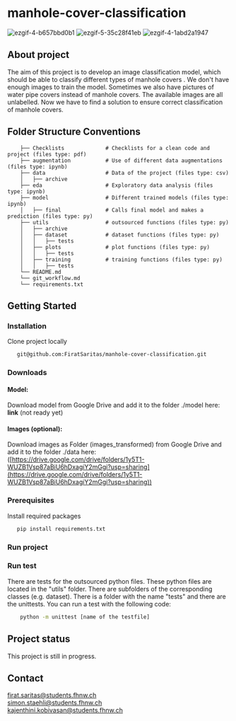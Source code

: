# manhole-cover-classification

![ezgif-4-b657bbd0b1](https://user-images.githubusercontent.com/82641568/169886162-626b7faf-20ef-469b-ae19-8d1b06e74683.gif)
![ezgif-5-35c28f41eb](https://user-images.githubusercontent.com/82641568/169886048-32407b46-122a-4614-bbc0-123ecd151809.gif)
![ezgif-4-1abd2a1947](https://user-images.githubusercontent.com/82641568/169886404-4e68385d-f0f9-4674-871d-7cc4c3b0c60b.gif)


## About project
The aim of this project is to develop an image classification model, which should be able to classify different types of manhole covers . We don't have enough images to train the model. Sometimes we also have pictures of water pipe covers instead of manhole covers.
The available images are all unlabelled. Now we have to find a solution to ensure correct classification of manhole covers.

## Folder Structure Conventions

```
    ├── Checklists             # Checklists for a clean code and project (files type: pdf)
    ├── augmentation           # Use of different data augmentations (files type: ipynb)
    ├── data                   # Data of the project (files type: csv)
    │   ├── archive
    ├── eda                    # Exploratory data analysis (files type: ipynb)
    ├── model                  # Different trained models (files type: ipynb)
    │   ├── final              # Calls final model and makes a prediction (files type: py)
    ├── utils                  # outsourced functions (files type: py)
    │   ├── archive
    │   ├── dataset            # dataset functions (files type: py)
    │   │   ├── tests
    │   ├── plots              # plot functions (files type: py)
    │   │   ├── tests
    │   ├── training           # training functions (files type: py)
    │   │   ├── tests
    └── README.md             
    └── git_workflow.md
    └── requirements.txt
```

## Getting Started

### Installation
Clone project locally
 ```sh
    git@github.com:FiratSaritas/manhole-cover-classification.git
 ```

### Downloads

#### Model:
Download model from Google Drive and add it to the folder ./model here:
**link** (not ready yet)

#### Images (optional):
Download images as Folder (images_transformed) from Google Drive and add it to the folder ./data here:
([https://drive.google.com/drive/folders/1y5T1-WUZB1Vsp87aBiU6hDxagiY2mGgi?usp=sharing](https://drive.google.com/drive/folders/1y5T1-WUZB1Vsp87aBiU6hDxagiY2mGgi?usp=sharing))



### Prerequisites 
Install required packages
 ```sh
    pip install requirements.txt
 ```

### Run project

### Run test

There are tests for the outsourced python files. These python files are located in the "utils" folder. There are subfolders of the corresponding classes (e.g. dataset). There is a folder with the name "tests" and there are the unittests. 
You can run a test with the following code:
```sh
    python -m unittest [name of the testfile]
 ```

## Project status
This project is still in progress.

## Contact

firat.saritas@students.fhnw.ch<br />
simon.staehli@students.fhnw.ch<br />
kajenthini.kobivasan@students.fhnw.ch
